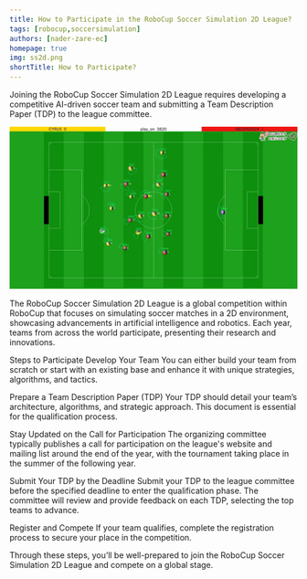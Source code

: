 ```yaml
---
title: How to Participate in the RoboCup Soccer Simulation 2D League?
tags: [robocup,soccersimulation]
authors: [nader-zare-ec]
homepage: true
img: ss2d.png
shortTitle: How to Participate?
---
```


Joining the RoboCup Soccer Simulation 2D League requires developing a competitive AI-driven soccer team and submitting a Team Description Paper (TDP) to the league committee.

<!-- truncate -->

![Soccer Simulation 2D](../../static/img/blog/ss2d.png)

The RoboCup Soccer Simulation 2D League is a global competition within RoboCup that focuses on simulating soccer matches in a 2D environment, showcasing advancements in artificial intelligence and robotics. Each year, teams from across the world participate, presenting their research and innovations.

Steps to Participate
Develop Your Team
You can either build your team from scratch or start with an existing base and enhance it with unique strategies, algorithms, and tactics.

Prepare a Team Description Paper (TDP)
Your TDP should detail your team’s architecture, algorithms, and strategic approach. This document is essential for the qualification process.

Stay Updated on the Call for Participation
The organizing committee typically publishes a call for participation on the league's website and mailing list around the end of the year, with the tournament taking place in the summer of the following year.

Submit Your TDP by the Deadline
Submit your TDP to the league committee before the specified deadline to enter the qualification phase. The committee will review and provide feedback on each TDP, selecting the top teams to advance.

Register and Compete
If your team qualifies, complete the registration process to secure your place in the competition.

Through these steps, you’ll be well-prepared to join the RoboCup Soccer Simulation 2D League and compete on a global stage.